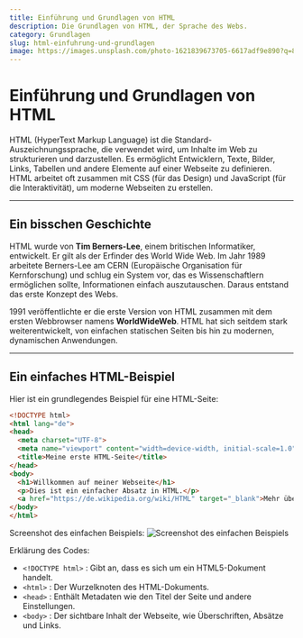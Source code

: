 ```yaml
---
title: Einführung und Grundlagen von HTML
description: Die Grundlagen von HTML, der Sprache des Webs.
category: Grundlagen
slug: html-einfuhrung-und-grundlagen
image: https://images.unsplash.com/photo-1621839673705-6617adf9e890?q=80&w=3432&auto=format&fit=crop&ixlib=rb-4.0.3&ixid=M3wxMjA3fDB8MHxwaG90by1wYWdlfHx8fGVufDB8fHx8fA%3D%3D
---
```

# Einführung und Grundlagen von HTML

HTML (HyperText Markup Language) ist die Standard-Auszeichnungssprache, die verwendet wird, um Inhalte im Web zu strukturieren und darzustellen. Es ermöglicht Entwicklern, Texte, Bilder, Links, Tabellen und andere Elemente auf einer Webseite zu definieren. HTML arbeitet oft zusammen mit CSS (für das Design) und JavaScript (für die Interaktivität), um moderne Webseiten zu erstellen.

---

## Ein bisschen Geschichte

HTML wurde von **Tim Berners-Lee**, einem britischen Informatiker, entwickelt. Er gilt als der Erfinder des World Wide Web. Im Jahr 1989 arbeitete Berners-Lee am CERN (Europäische Organisation für Kernforschung) und schlug ein System vor, das es Wissenschaftlern ermöglichen sollte, Informationen einfach auszutauschen. Daraus entstand das erste Konzept des Webs.

1991 veröffentlichte er die erste Version von HTML zusammen mit dem ersten Webbrowser namens **WorldWideWeb**. HTML hat sich seitdem stark weiterentwickelt, von einfachen statischen Seiten bis hin zu modernen, dynamischen Anwendungen.

---

## Ein einfaches HTML-Beispiel

Hier ist ein grundlegendes Beispiel für eine HTML-Seite:

```html
<!DOCTYPE html>
<html lang="de">
<head>
  <meta charset="UTF-8">
  <meta name="viewport" content="width=device-width, initial-scale=1.0">
  <title>Meine erste HTML-Seite</title>
</head>
<body>
  <h1>Willkommen auf meiner Webseite</h1>
  <p>Dies ist ein einfacher Absatz in HTML.</p>
  <a href="https://de.wikipedia.org/wiki/HTML" target="_blank">Mehr über HTML erfahren</a>
</body>
</html>
```
Screenshot des einfachen Beispiels:
![Screenshot des einfachen Beispiels](/img/screely-1743257607993.png "Screenshot des einfachen Beispiels")

Erklärung des Codes:
- ```<!DOCTYPE html>``` : Gibt an, dass es sich um ein HTML5-Dokument handelt.
- ```<html>``` : Der Wurzelknoten des HTML-Dokuments.
- ```<head>``` : Enthält Metadaten wie den Titel der Seite und andere Einstellungen.
- ```<body>``` : Der sichtbare Inhalt der Webseite, wie Überschriften, Absätze und Links.